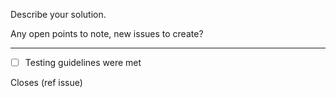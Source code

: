 Describe your solution.

Any open points to note, new issues to create?

---

- [ ] Testing guidelines were met

Closes (ref issue)
